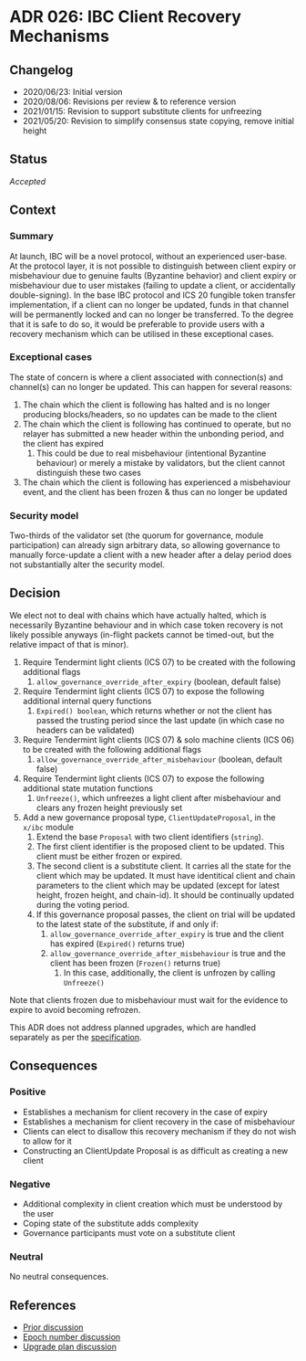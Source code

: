 # ADR 026: IBC Client Recovery Mechanisms

## Changelog

- 2020/06/23: Initial version
- 2020/08/06: Revisions per review & to reference version
- 2021/01/15: Revision to support substitute clients for unfreezing
- 2021/05/20: Revision to simplify consensus state copying, remove initial height

## Status

*Accepted*

## Context

### Summary

At launch, IBC will be a novel protocol, without an experienced user-base. At the protocol layer, it is not possible to distinguish between client expiry or misbehaviour due to genuine faults (Byzantine behavior) and client expiry or misbehaviour due to user mistakes (failing to update a client, or accidentally double-signing). In the base IBC protocol and ICS 20 fungible token transfer implementation, if a client can no longer be updated, funds in that channel will be permanently locked and can no longer be transferred. To the degree that it is safe to do so, it would be preferable to provide users with a recovery mechanism which can be utilised in these exceptional cases.

### Exceptional cases

The state of concern is where a client associated with connection(s) and channel(s) can no longer be updated. This can happen for several reasons:

1. The chain which the client is following has halted and is no longer producing blocks/headers, so no updates can be made to the client
1. The chain which the client is following has continued to operate, but no relayer has submitted a new header within the unbonding period, and the client has expired
    1. This could be due to real misbehaviour (intentional Byzantine behaviour) or merely a mistake by validators, but the client cannot distinguish these two cases
1. The chain which the client is following has experienced a misbehaviour event, and the client has been frozen & thus can no longer be updated

### Security model

Two-thirds of the validator set (the quorum for governance, module participation) can already sign arbitrary data, so allowing governance to manually force-update a client with a new header after a delay period does not substantially alter the security model.

## Decision

We elect not to deal with chains which have actually halted, which is necessarily Byzantine behaviour and in which case token recovery is not likely possible anyways (in-flight packets cannot be timed-out, but the relative impact of that is minor).

1. Require Tendermint light clients (ICS 07) to be created with the following additional flags
    1. `allow_governance_override_after_expiry` (boolean, default false)
1. Require Tendermint light clients (ICS 07) to expose the following additional internal query functions
    1. `Expired() boolean`, which returns whether or not the client has passed the trusting period since the last update (in which case no headers can be validated)
1. Require Tendermint light clients (ICS 07) & solo machine clients (ICS 06) to be created with the following additional flags
    1. `allow_governance_override_after_misbehaviour` (boolean, default false)
1. Require Tendermint light clients (ICS 07) to expose the following additional state mutation functions
    1. `Unfreeze()`, which unfreezes a light client after misbehaviour and clears any frozen height previously set
1. Add a new governance proposal type, `ClientUpdateProposal`, in the `x/ibc` module
    1. Extend the base `Proposal` with two client identifiers (`string`). 
    1. The first client identifier is the proposed client to be updated. This client must be either frozen or expired.
    1. The second client is a substitute client. It carries all the state for the client which may be updated. It must have identitical client and chain parameters to the client which may be updated (except for latest height, frozen height, and chain-id). It should be continually updated during the voting period. 
    1. If this governance proposal passes, the client on trial will be updated to the latest state of the substitute, if and only if:
        1. `allow_governance_override_after_expiry` is true and the client has expired (`Expired()` returns true)
        1. `allow_governance_override_after_misbehaviour` is true and the client has been frozen (`Frozen()` returns true)
            1. In this case, additionally, the client is unfrozen by calling `Unfreeze()`


Note that clients frozen due to misbehaviour must wait for the evidence to expire to avoid becoming refrozen. 

This ADR does not address planned upgrades, which are handled separately as per the [specification](https://github.com/cosmos/ibc/tree/master/spec/client/ics-007-tendermint-client#upgrades).

## Consequences

### Positive

- Establishes a mechanism for client recovery in the case of expiry
- Establishes a mechanism for client recovery in the case of misbehaviour
- Clients can elect to disallow this recovery mechanism if they do not wish to allow for it
- Constructing an ClientUpdate Proposal is as difficult as creating a new client

### Negative

- Additional complexity in client creation which must be understood by the user
- Coping state of the substitute adds complexity
- Governance participants must vote on a substitute client

### Neutral

No neutral consequences.

## References

- [Prior discussion](https://github.com/cosmos/ics/issues/421)
- [Epoch number discussion](https://github.com/cosmos/ics/issues/439)
- [Upgrade plan discussion](https://github.com/cosmos/ics/issues/445)
